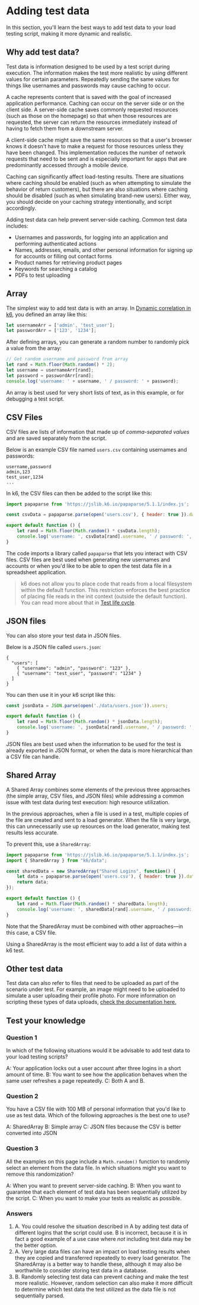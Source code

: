 # Adding test data
In this section, you'll learn the best ways to add test data to your load testing script, making it more dynamic and realistic.

## Why add test data?

Test data is information designed to be used by a test script during execution. The information makes the test more realistic by using different values for certain parameters. Repeatedly sending the same values for things like usernames and passwords may cause caching to occur.

A cache represents content that is saved with the goal of increased application performance. Caching can occur on the server side or on the client side. A server-side cache saves commonly requested resources (such as those on the homepage) so that when those resources are requested, the server can return the resources immediately instead of having to fetch them from a downstream server.

A client-side cache might save the same resources so that a user's browser knows it doesn't have to make a request for those resources unless they have been changed. This implementation reduces the number of network requests that need to be sent and is especially important for apps that are predominantly accessed through a mobile device.

Caching can significantly affect load-testing results. There are situations where caching should be enabled (such as when attempting to simulate the behavior of return customers), but there are also situations where caching should be disabled (such as when simulating brand-new users). Either way, you should decide on your caching strategy intentionally, and script accordingly.

Adding test data can help prevent server-side caching. Common test data includes:
- Usernames and passwords, for logging into an application and performing authenticated actions
- Names, addresses, emails, and other personal information for signing up for accounts or filling out contact forms
- Product names for retrieving product pages
- Keywords for searching a catalog
- PDFs to test uploading

## Array

The simplest way to add test data is with an array. In [Dynamic correlation in k6](02-Dynamic-correlation-in-k6.md), you defined an array like this:

```js
let usernameArr = ['admin', 'test_user'];
let passwordArr = ['123', '1234'];
```

After defining arrays, you can generate a random number to randomly pick a value from the array:

```js
// Get random username and password from array
let rand = Math.floor(Math.random() * 2);
let username = usernameArr[rand];
let password = passwordArr[rand];
console.log('username: ' + username, ' / password: ' + password);
```

An array is best used for very short lists of text, as in this example, or for debugging a test script.

## CSV Files

CSV files are lists of information that made up of _comma-separated values_ and are saved separately from the script.

Below is an example CSV file named `users.csv` containing usernames and passwords:
```plain
username,password
admin,123
test_user,1234
...
```

In k6, the CSV files can then be added to the script like this:

```js
import papaparse from 'https://jslib.k6.io/papaparse/5.1.1/index.js';

const csvData = papaparse.parse(open('users.csv'), { header: true }).data;

export default function () {
    let rand = Math.floor(Math.random() * csvData.length);
    console.log('username: ', csvData[rand].username, ' / password: ', csvData[rand].password);
}
```

The code imports a library called `papaparse` that lets you interact with CSV files. CSV files are best used when generating new usernames and accounts or when you'd like to be able to open the test data file in a spreadsheet application.

> k6 does not allow you to place code that reads from a local filesystem within the default function. This restriction enforces the best practice of placing file reads in the init context (outside the default function). You can read more about that in [Test life cycle](https://k6.io/docs/using-k6/test-life-cycle/).

## JSON files

You can also store your test data in JSON files.

Below is a JSON file called `users.json`:

```plain
{
  "users": [
    { "username": "admin", "password": "123" },
    { "username": "test_user", "password": "1234" }
  ]
}
```

You can then use it in your k6 script like this:

```js
const jsonData = JSON.parse(open('./data/users.json')).users;

export default function () {
    let rand = Math.floor(Math.random() * jsonData.length);
    console.log('username: ', jsonData[rand].username, ' / password: ', jsonData[rand].password);
}
```

JSON files are best used when the information to be used for the test is already exported in JSON format, or when the data is more hierarchical than a CSV file can handle.

## Shared Array

A Shared Array combines some elements of the previous three approaches (the simple array, CSV files, and JSON files) while addressing a common issue with test data during test execution: high resource utilization.

In the previous approaches, when a file is used in a test, multiple copies of the file are created and sent to a load generator. When the file is very large, this can unnecessarily use up resources on the load generator, making test results less accurate.

To prevent this, use a `SharedArray`:

```js
import papaparse from 'https://jslib.k6.io/papaparse/5.1.1/index.js';
import { SharedArray } from "k6/data";

const sharedData = new SharedArray("Shared Logins", function() {
    let data = papaparse.parse(open('users.csv'), { header: true }).data;
    return data;
});

export default function () {
    let rand = Math.floor(Math.random() * sharedData.length);
    console.log('username: ', sharedData[rand].username, ' / password: ', sharedData[rand].password);
}
```

Note that the SharedArray must be combined with other approaches―in this case, a CSV file.

Using a SharedArray is the most efficient way to add a list of data within a k6 test.

## Other test data

Test data can also refer to files that need to be uploaded as part of the scenario under test. For example, an image might need to be uploaded to simulate a user uploading their profile photo. For more information on scripting these types of data uploads, [check the documentation here.](https://k6.io/docs/examples/data-uploads/)

## Test your knowledge

### Question 1

In which of the following situations would it be advisable to add test data to your load testing scripts?

A: Your application locks out a user account after three logins in a short amount of time.
B: You want to see how the application behaves when the same user refreshes a page repeatedly.
C: Both A and B.

### Question 2

You have a CSV file with 100 MB of personal information that you'd like to use as test data. Which of the following approaches is the best one to use?

A: SharedArray
B: Simple array
C: JSON files because the CSV is better converted into JSON

### Question 3

All the examples on this page include a `Math.random()` function to randomly select an element from the data file. In which situations might you want to remove this randomization?

A: When you want to prevent server-side caching.
B: When you want to guarantee that each element of test data has been sequentially utilized by the script.
C: When you want to make your tests as realistic as possible.

### Answers

1. A. You could resolve the situation described in A by adding test data of different logins that the script could use. B is incorrect, because it is in fact a good example of a use case where *not* including test data may be the better option.
2. A. Very large data files can have an impact on load testing results when they are copied and transferred repeatedly to every load generator. The SharedArray is a better way to handle these, although it may also be worthwhile to consider storing test data in a database.
3. B. Randomly selecting test data can prevent caching and make the test more realistic. However, random selection can also make it more difficult to determine which test data the test utilized as the data file is not sequentially parsed.
